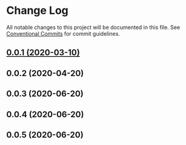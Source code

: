 # Change Log

All notable changes to this project will be documented in this file.
See [Conventional Commits](https://conventionalcommits.org) for commit guidelines.

## [0.0.1 (2020-03-10)](https://tiga-ui.58corp.com/#/docs/introduction)

## 0.0.2 (2020-04-20)

## 0.0.3 (2020-06-20)

## 0.0.4 (2020-06-20)
## 0.0.5 (2020-06-20)
